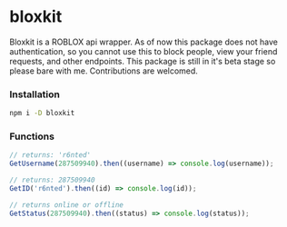 # bloxkit

Bloxkit is a ROBLOX api wrapper. As of now this package does not have authentication, so you cannot use this to block people, view your friend requests, and other endpoints. This package is still in it's beta stage so please bare with me. Contributions are welcomed.

### Installation

```sh
npm i -D bloxkit
```

### Functions
```js
// returns: 'r6nted'
GetUsername(287509940).then((username) => console.log(username));

// returns: 287509940
GetID('r6nted').then((id) => console.log(id));

// returns online or offline
GetStatus(287509940).then((status) => console.log(status));
```
